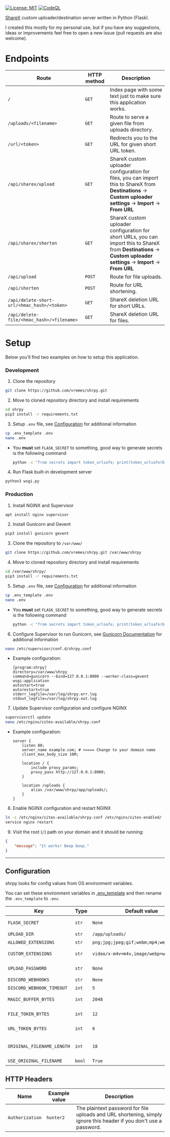 [![License: MIT](https://img.shields.io/badge/License-MIT-blue.svg)](https://opensource.org/licenses/MIT)
[![CodeQL](https://github.com/vremes/shrpy/actions/workflows/codeql-analysis.yml/badge.svg)](https://github.com/vremes/shrpy/actions/workflows/codeql-analysis.yml)

[ShareX](https://getsharex.com/) custom uploader/destination server written in Python (Flask).

I created this mostly for my personal use, but if you have any suggestions, ideas or improvements feel free to open a new issue (pull requests are also welcome).

# Endpoints

| Route | HTTP method | Description |
| ----- | ------ | ------ |
`/` | `GET` | Index page with some text just to make sure this application works. |
`/uploads/<filename>` | `GET` | Route to serve a given file from uploads directory. |
`/url/<token>` | `GET` | Redirects you to the URL for given short URL token. |
`/api/sharex/upload` | `GET` | ShareX custom uploader configuration for files, you can import this to ShareX from **Destinations** -> **Custom uploader settings** -> **Import** -> **From URL** |
`/api/sharex/shorten` | `GET` | ShareX custom uploader configuration for short URLs, you can import this to ShareX from **Destinations** -> **Custom uploader settings** -> **Import** -> **From URL** |
`/api/upload` | `POST` | Route for file uploads. |
`/api/shorten` | `POST` | Route for URL shortening. |
`/api/delete-short-url/<hmac_hash>/<token>` | `GET` | ShareX deletion URL for short URLs. |
`/api/delete-file/<hmac_hash>/<filename>` | `GET` | ShareX deletion URL for files. |

# Setup

Below you'll find two examples on how to setup this application.

### Development
1. Clone the repository
```sh
git clone https://github.com/vremes/shrpy.git
```
2. Move to cloned repository directory and install requirements
```sh
cd shrpy
pip3 install -r requirements.txt
```
3. Setup `.env` file, see [Configuration](#configuration) for additional information
```sh
cp .env_template .env
nano .env
```
  - You **must** set `FLASK_SECRET` to something, good way to generate secrets is the following command
    ```sh
    python -c "from secrets import token_urlsafe; print(token_urlsafe(64))"
    ```
4. Run Flask built-in development server
```sh
python3 wsgi.py
```

### Production
1. Install NGINX and Supervisor
```sh
apt install nginx supervisor
```
2. Install Gunicorn and Gevent
```sh
pip3 install gunicorn gevent
```
3. Clone the repository to `/var/www/`
```sh
git clone https://github.com/vremes/shrpy.git /var/www/shrpy
```
4. Move to cloned repository directory and install requirements
```sh
cd /var/www/shrpy/
pip3 install -r requirements.txt
```
5. Setup `.env` file, see [Configuration](#configuration) for additional information
```sh
cp .env_template .env
nano .env
```
  - You **must** set `FLASK_SECRET` to something, good way to generate secrets is the following command
    ```sh
    python -c "from secrets import token_urlsafe; print(token_urlsafe(64))"
    ```
6. Configure Supervisor to run Gunicorn, see [Gunicorn Documentation](https://docs.gunicorn.org/en/stable/index.html) for additional information
```sh
nano /etc/supervisor/conf.d/shrpy.conf
```
  - Example configuration:
    ```
    [program:shrpy]
    directory=/var/www/shrpy
    command=gunicorn --bind=127.0.0.1:8000 --worker-class=gevent wsgi:application
    autostart=true
    autorestart=true
    stderr_logfile=/var/log/shrpy.err.log
    stdout_logfile=/var/log/shrpy.out.log
    ```
7. Update Supervisor configuration and configure NGINX
```sh
supervisorctl update
nano /etc/nginx/sites-available/shrpy.conf
```
  - Example configuration:
    ```nginx
    server {
        listen 80;
        server_name example.com; # <==== Change to your domain name
        client_max_body_size 16M;

        location / {
            include proxy_params;
            proxy_pass http://127.0.0.1:8000;
        }

        location /uploads {
            alias /var/www/shrpy/app/uploads/;
        }
    }
    ```
8. Enable NGINX configuration and restart NGINX
```sh
ln -s /etc/nginx/sites-available/shrpy.conf /etc/nginx/sites-enabled/
service nginx restart
```
9. Visit the root (`/`) path on your domain and it should be running:
```json
{
    "message": "It works! Beep boop."
}
```
---
## Configuration
shrpy looks for config values from OS environment variables.

You can set these environment variables in [.env_template](https://github.com/vremes/shrpy/blob/master/.env_template) and then rename the `.env_template` to `.env`.

| Key | Type | Default value | Description |
| ------ | ------ | ------ | ------ |
| `FLASK_SECRET` | `str` |  `None` | Secret key for Flask application, see https://flask.palletsprojects.com/en/2.0.x/config/#SECRET_KEY |
| `UPLOAD_DIR` | `str` | `/app/uploads/` | Path for uploaded files. |
| `ALLOWED_EXTENSIONS` | `str` | `png;jpg;jpeg;gif;webm;mp4;webp;txt;m4v` | Allowed file extensions separated by semicolon. |
| `CUSTOM_EXTENSIONS` | `str` | `video/x-m4v=m4v,image/webp=webp` | Additional `mimetype=extension` pairs for Python `mimetypes` module |
| `UPLOAD_PASSWORD` | `str` | `None` | The password to protect `/api/upload` and `/api/shorten` endpoints. |
| `DISCORD_WEBHOOKS` | `str` | `None` | Discord webhook URLs separated by semicolon. |
| `DISCORD_WEBHOOK_TIMEOUT` | `int` | `5` | Timeout for Discord webhook requests in seconds. |
| `MAGIC_BUFFER_BYTES` | `int` | `2048` | The amount of bytes `python-magic` will read from uploaded file to determine its extension. |
| `FILE_TOKEN_BYTES` | `int` | `12` | The amount of bytes `secrets.token_urlsafe` will use to generate filenames. |
| `URL_TOKEN_BYTES` | `int` | `6` | The amount of bytes `secrets.token_urlsafe` will use to generate shortened URLs. |
| `ORIGINAL_FILENAME_LENGTH` | `int` | `18` | The amount of characters which will be appended to random filename from original filename when `USE_ORIGINAL_FILENAME` value is `True`. |
| `USE_ORIGINAL_FILENAME` | `bool` | `True` | If saved files should include original filename.

## HTTP Headers

| Name | Example value | Description |
| ------ | ------ | ------ |
`Authorization` | `hunter2` | The plaintext password for file uploads and URL shortening, simply ignore this header if you don't use a password. |
